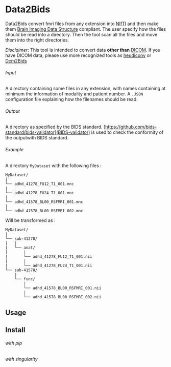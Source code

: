 # Data2Bids

Data2Bids convert fmri files from any extension into [NIfTI](https://nifti.nimh.nih.gov/nifti-1/) and then make them [Brain Imaging Data Structure](http://bids.neuroimaging.io/) compliant.
The user specify how the files should be read into a directory. Then the tool scan all the files and move them into the right directories.

*Disclaimer*: This tool is intended to convert data **other than** [DICOM](https://www.dicomstandard.org/about/). If you have DICOM data, please use more recognized tools as [heudiconv](https://github.com/nipy/heudiconv) or [Dcm2Bids](https://github.com/cbedetti/Dcm2Bids)

###### Input

A directory containing some files in any extension, with names containing at minimum the information of modality and patient number.
A `.JSON` configuration file explaining how the filenames should be read.

###### Output

A directory as specified by the BIDS standard.
[https://github.com/bids-standard/bids-validator](BIDS-validator) is used to check the conformity of the outputwith BIDS standard.

###### Example

A directory `MyDataset` with the following files :
```
MyDataset/
|
└── adhd_41278_FU12_T1_001.mnc
|
└── adhd_41278_FU24_T1_001.mnc
|
└── adhd_41578_BL00_RSFMRI_001.mnc
|
└── adhd_41578_BL00_RSFMRI_002.mnc
```

Will be transformed as :

```
MyDataset/
|
└── sub-41278/
|   |
|   └── anat/
|       |
|       └── adhd_41278_FU12_T1_001.nii
|       |
|       └── adhd_41278_FU24_T1_001.nii
└── sub-41578/
    |
    └── func/
        |
        └── adhd_41578_BL00_RSFMRI_001.nii
        |
        └── adhd_41578_BL00_RSFMRI_002.nii
```

## Usage

## Install

###### with pip

###### with singularity

